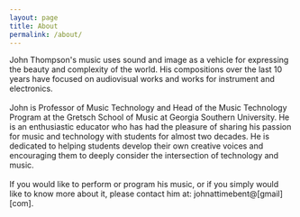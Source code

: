 ```yaml
---
layout: page
title: About
permalink: /about/
---
```


 <div class="bio">
 <!--
    <div class="bio-image-container">
        <img src="{{ site.baseurl }}/assets/images/john-thompson-bio.jpg" alt="John Thompson" class="bio-image">
    </div>
  -->
  <div class="bio-text"> 
    John Thompson's music uses sound and image as a vehicle for expressing the beauty and complexity of the world. His compositions over the last 10 years have focused on audiovisual works and works for instrument and electronics.
    <br>
    <br> John is Professor of Music Technology and Head of the Music Technology Program at the Gretsch School of Music at Georgia Southern University. He is an enthusiastic educator who has had the pleasure of sharing his passion for music and technology with students for almost two decades. He is dedicated to helping students develop their own creative voices and encouraging them to deeply consider the intersection of technology and music.
    <br>
    <br> If you would like to perform or program his music, or if you simply would like to know more about it, please contact him at: johnattimebent@[gmail] [com].
    </div>
</div>
